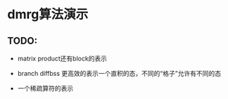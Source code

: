 dmrg算法演示
======

TODO:
------

+ matrix product还有block的表示

+ branch diffbss 更高效的表示一个直积的态，不同的“格子”允许有不同的态

+ 一个稀疏算符的表示

